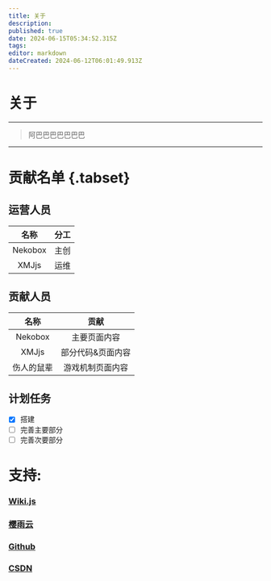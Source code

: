 ```yaml
---
title: 关于
description: 
published: true
date: 2024-06-15T05:34:52.315Z
tags: 
editor: markdown
dateCreated: 2024-06-12T06:01:49.913Z
---
```


# 关于
---
>阿巴巴巴巴巴巴巴
---

# 贡献名单 {.tabset}
## 运营人员

|   名称   | 分工 |
| :--: | :--: |
|Nekobox|主创|
|XMJjs|运维|

## 贡献人员

|   名称   |   贡献   |
| :--: | :--: |
|Nekobox|主要页面内容|
|XMJjs|部分代码&页面内容|
|伤人的鼠辈|游戏机制页面内容|

## 计划任务

- [x] 搭建
- [ ] 完善主要部分
- [ ] 完善次要部分

# 支持:

### [Wiki.js](https://wiki.js.org/)

### [樱雨云](https://aqinco.com)

### [Github](https://github.com)

### [CSDN](https://csdn.net)
